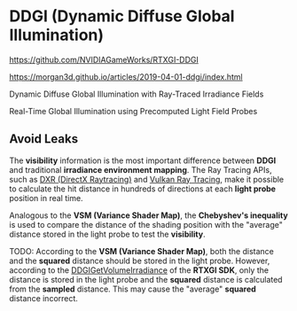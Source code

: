 # DDGI (Dynamic Diffuse Global Illumination)  

https://github.com/NVIDIAGameWorks/RTXGI-DDGI  

https://morgan3d.github.io/articles/2019-04-01-ddgi/index.html  

Dynamic Diffuse Global Illumination with Ray-Traced Irradiance Fields  

Real-Time Global Illumination using Precomputed Light Field Probes  

## Avoid Leaks  

The **visibility** information is the most important difference between **DDGI** and traditional **irradiance environment mapping**. The Ray Tracing APIs, such as [DXR (DirectX Raytracing)](https://microsoft.github.io/DirectX-Specs/d3d/Raytracing.html) and [Vulkan Ray Tracing](https://www.khronos.org/blog/ray-tracing-in-vulkan), make it possible to calculate the hit distance in hundreds of directions at each **light probe** position in real time.  

Analogous to the **VSM (Variance Shader Map)**, the **Chebyshev's inequality** is used to compare the distance of the shading position with the "average" distance stored in the light probe to test the **visibility**.  

TODO: According to the **VSM (Variance Shader Map)**, both the distance and the **squared** distance should be stored in the light probe. However, according to the [DDGIGetVolumeIrradiance](https://github.com/NVIDIAGameWorks/RTXGI-DDGI/blob/main/rtxgi-sdk/shaders/ddgi/Irradiance.hlsl#L65) of the **RTXGI SDK**, only the distance is stored in the light probe and the **squared** distance is calculated from the **sampled** distance. This may cause the "average" **squared** distance incorrect.  
